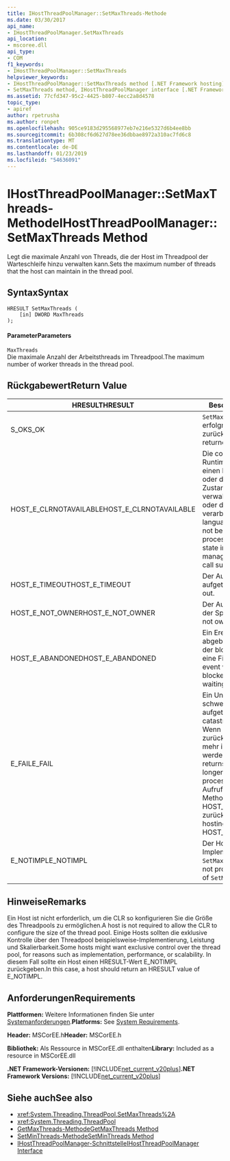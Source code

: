 ```yaml
---
title: IHostThreadPoolManager::SetMaxThreads-Methode
ms.date: 03/30/2017
api_name:
- IHostThreadPoolManager.SetMaxThreads
api_location:
- mscoree.dll
api_type:
- COM
f1_keywords:
- IHostThreadPoolManager::SetMaxThreads
helpviewer_keywords:
- IHostThreadPoolManager::SetMaxThreads method [.NET Framework hosting]
- SetMaxThreads method, IHostThreadPoolManager interface [.NET Framework hosting]
ms.assetid: 77cfd347-95c2-4425-b807-4ecc2a8d4578
topic_type:
- apiref
author: rpetrusha
ms.author: ronpet
ms.openlocfilehash: 905ce9183d295568977eb7e216e5327d6b4ee8bb
ms.sourcegitcommit: 6b308cf6d627d78ee36dbbae8972a310ac7fd6c8
ms.translationtype: MT
ms.contentlocale: de-DE
ms.lasthandoff: 01/23/2019
ms.locfileid: "54636091"
---
```

# <a name="ihostthreadpoolmanagersetmaxthreads-method"></a><span data-ttu-id="a559b-102">IHostThreadPoolManager::SetMaxThreads-Methode</span><span class="sxs-lookup"><span data-stu-id="a559b-102">IHostThreadPoolManager::SetMaxThreads Method</span></span>
<span data-ttu-id="a559b-103">Legt die maximale Anzahl von Threads, die der Host im Threadpool der Warteschleife hinzu verwalten kann.</span><span class="sxs-lookup"><span data-stu-id="a559b-103">Sets the maximum number of threads that the host can maintain in the thread pool.</span></span>  
  
## <a name="syntax"></a><span data-ttu-id="a559b-104">Syntax</span><span class="sxs-lookup"><span data-stu-id="a559b-104">Syntax</span></span>  
  
```  
HRESULT SetMaxThreads (  
    [in] DWORD MaxThreads  
);  
```  
  
#### <a name="parameters"></a><span data-ttu-id="a559b-105">Parameter</span><span class="sxs-lookup"><span data-stu-id="a559b-105">Parameters</span></span>  
 `MaxThreads`  
 <span data-ttu-id="a559b-106">Die maximale Anzahl der Arbeitsthreads im Threadpool.</span><span class="sxs-lookup"><span data-stu-id="a559b-106">The maximum number of worker threads in the thread pool.</span></span>  
  
## <a name="return-value"></a><span data-ttu-id="a559b-107">Rückgabewert</span><span class="sxs-lookup"><span data-stu-id="a559b-107">Return Value</span></span>  
  
|<span data-ttu-id="a559b-108">HRESULT</span><span class="sxs-lookup"><span data-stu-id="a559b-108">HRESULT</span></span>|<span data-ttu-id="a559b-109">Beschreibung</span><span class="sxs-lookup"><span data-stu-id="a559b-109">Description</span></span>|  
|-------------|-----------------|  
|<span data-ttu-id="a559b-110">S_OK</span><span class="sxs-lookup"><span data-stu-id="a559b-110">S_OK</span></span>|<span data-ttu-id="a559b-111">`SetMaxThreads` wurde erfolgreich zurückgegeben.</span><span class="sxs-lookup"><span data-stu-id="a559b-111">`SetMaxThreads` returned successfully.</span></span>|  
|<span data-ttu-id="a559b-112">HOST_E_CLRNOTAVAILABLE</span><span class="sxs-lookup"><span data-stu-id="a559b-112">HOST_E_CLRNOTAVAILABLE</span></span>|<span data-ttu-id="a559b-113">Die common Language Runtime (CLR) wurde nicht in einen Prozess geladen wurde, oder die CLR ist in einem Zustand, in dem nicht verwalteten Code ausführen oder den Aufruf erfolgreich zu verarbeiten.</span><span class="sxs-lookup"><span data-stu-id="a559b-113">The common language runtime (CLR) has not been loaded into a process, or the CLR is in a state in which it cannot run managed code or process the call successfully.</span></span>|  
|<span data-ttu-id="a559b-114">HOST_E_TIMEOUT</span><span class="sxs-lookup"><span data-stu-id="a559b-114">HOST_E_TIMEOUT</span></span>|<span data-ttu-id="a559b-115">Der Aufruf ist ein Timeout aufgetreten.</span><span class="sxs-lookup"><span data-stu-id="a559b-115">The call timed out.</span></span>|  
|<span data-ttu-id="a559b-116">HOST_E_NOT_OWNER</span><span class="sxs-lookup"><span data-stu-id="a559b-116">HOST_E_NOT_OWNER</span></span>|<span data-ttu-id="a559b-117">Der Aufrufer ist nicht Besitzer der Sperre.</span><span class="sxs-lookup"><span data-stu-id="a559b-117">The caller does not own the lock.</span></span>|  
|<span data-ttu-id="a559b-118">HOST_E_ABANDONED</span><span class="sxs-lookup"><span data-stu-id="a559b-118">HOST_E_ABANDONED</span></span>|<span data-ttu-id="a559b-119">Ein Ereignis wurde abgebrochen, während sich der blockierte Thread oder eine Fiber darauf gewartet.</span><span class="sxs-lookup"><span data-stu-id="a559b-119">An event was canceled while a blocked thread or fiber was waiting on it.</span></span>|  
|<span data-ttu-id="a559b-120">E_FAIL</span><span class="sxs-lookup"><span data-stu-id="a559b-120">E_FAIL</span></span>|<span data-ttu-id="a559b-121">Ein Unbekannter, schwerwiegender Fehler ist aufgetreten.</span><span class="sxs-lookup"><span data-stu-id="a559b-121">An unknown, catastrophic failure occurred.</span></span> <span data-ttu-id="a559b-122">Wenn eine Methode E_FAIL zurückgibt, ist die CLR nicht mehr im Prozess verwendet werden.</span><span class="sxs-lookup"><span data-stu-id="a559b-122">When a method returns E_FAIL, the CLR is no longer usable within the process.</span></span> <span data-ttu-id="a559b-123">Nachfolgende Aufrufe zum Hosten der Methoden HOST_E_CLRNOTAVAILABLE zurück.</span><span class="sxs-lookup"><span data-stu-id="a559b-123">Subsequent calls to hosting methods return HOST_E_CLRNOTAVAILABLE.</span></span>|  
|<span data-ttu-id="a559b-124">E_NOTIMPL</span><span class="sxs-lookup"><span data-stu-id="a559b-124">E_NOTIMPL</span></span>|<span data-ttu-id="a559b-125">Der Host stellt keine Implementierung von `SetMaxThreads`.</span><span class="sxs-lookup"><span data-stu-id="a559b-125">The host does not provide an implementation of `SetMaxThreads`.</span></span>|  
  
## <a name="remarks"></a><span data-ttu-id="a559b-126">Hinweise</span><span class="sxs-lookup"><span data-stu-id="a559b-126">Remarks</span></span>  
 <span data-ttu-id="a559b-127">Ein Host ist nicht erforderlich, um die CLR so konfigurieren Sie die Größe des Threadpools zu ermöglichen.</span><span class="sxs-lookup"><span data-stu-id="a559b-127">A host is not required to allow the CLR to configure the size of the thread pool.</span></span> <span data-ttu-id="a559b-128">Einige Hosts sollten die exklusive Kontrolle über den Threadpool beispielsweise-Implementierung, Leistung und Skalierbarkeit.</span><span class="sxs-lookup"><span data-stu-id="a559b-128">Some hosts might want exclusive control over the thread pool, for reasons such as implementation, performance, or scalability.</span></span> <span data-ttu-id="a559b-129">In diesem Fall sollte ein Host einen HRESULT-Wert E_NOTIMPL zurückgeben.</span><span class="sxs-lookup"><span data-stu-id="a559b-129">In this case, a host should return an HRESULT value of E_NOTIMPL.</span></span>  
  
## <a name="requirements"></a><span data-ttu-id="a559b-130">Anforderungen</span><span class="sxs-lookup"><span data-stu-id="a559b-130">Requirements</span></span>  
 <span data-ttu-id="a559b-131">**Plattformen:** Weitere Informationen finden Sie unter [Systemanforderungen](../../../../docs/framework/get-started/system-requirements.md).</span><span class="sxs-lookup"><span data-stu-id="a559b-131">**Platforms:** See [System Requirements](../../../../docs/framework/get-started/system-requirements.md).</span></span>  
  
 <span data-ttu-id="a559b-132">**Header:** MSCorEE.h</span><span class="sxs-lookup"><span data-stu-id="a559b-132">**Header:** MSCorEE.h</span></span>  
  
 <span data-ttu-id="a559b-133">**Bibliothek:** Als Ressource in MSCorEE.dll enthalten</span><span class="sxs-lookup"><span data-stu-id="a559b-133">**Library:** Included as a resource in MSCorEE.dll</span></span>  
  
 <span data-ttu-id="a559b-134">**.NET Framework-Versionen:** [!INCLUDE[net_current_v20plus](../../../../includes/net-current-v20plus-md.md)]</span><span class="sxs-lookup"><span data-stu-id="a559b-134">**.NET Framework Versions:** [!INCLUDE[net_current_v20plus](../../../../includes/net-current-v20plus-md.md)]</span></span>  
  
## <a name="see-also"></a><span data-ttu-id="a559b-135">Siehe auch</span><span class="sxs-lookup"><span data-stu-id="a559b-135">See also</span></span>
- <xref:System.Threading.ThreadPool.SetMaxThreads%2A>
- <xref:System.Threading.ThreadPool>
- [<span data-ttu-id="a559b-136">GetMaxThreads-Methode</span><span class="sxs-lookup"><span data-stu-id="a559b-136">GetMaxThreads Method</span></span>](../../../../docs/framework/unmanaged-api/hosting/ihostthreadpoolmanager-getmaxthreads-method.md)
- [<span data-ttu-id="a559b-137">SetMinThreads-Methode</span><span class="sxs-lookup"><span data-stu-id="a559b-137">SetMinThreads Method</span></span>](../../../../docs/framework/unmanaged-api/hosting/ihostthreadpoolmanager-setminthreads-method.md)
- [<span data-ttu-id="a559b-138">IHostThreadPoolManager-Schnittstelle</span><span class="sxs-lookup"><span data-stu-id="a559b-138">IHostThreadPoolManager Interface</span></span>](../../../../docs/framework/unmanaged-api/hosting/ihostthreadpoolmanager-interface.md)
